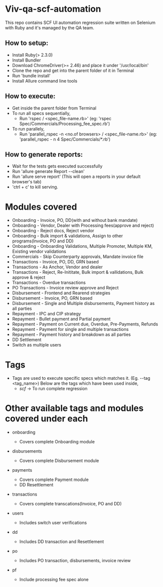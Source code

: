 # Viv-qa-scf-automation
This repo contains SCF UI automation regression suite written on Selenium with Ruby and it's managed by the QA team.

## How to setup:
  * Install Ruby(> 2.3.0)
  * Install Bundler
  * Download ChromeDriver(>= 2.46) and place it under '/usr/local/bin'
  * Clone the repo and get into the parent folder of it in Terminal
  * Run 'bundle install'
  * Install Allure command line tools

 ## How to execute:
  * Get inside the parent folder from Terminal
  * To run all specs sequentially,
     * Run 'rspec <Spec-folder> / <spec_file-name.rb>' (eg: 'rspec Spec/Commercials/Processing_fee_spec.rb')
  * To run parallely,
     * Run 'parallel_rspec -n <no.of browsers> <Spec-folder> / <spec_file-name.rb>' (eg: 'parallel_rspec - n 4 Spec/Commercials/*.rb')

 ## How to generate reports:
  * Wait for the tests gets executed successfully
  * Run 'allure generate Report --clean'
  * Run 'allure serve report' (This will open a reports in your default browser's tab)
  * 'ctrl + c' to kill serving.

# Modules covered
  * Onboarding - Invoice, PO, DD(with and without bank mandate)
  * Onboarding - Vendor, Dealer with Processing fees(approve and reject)
  * Onboarding - Reject docs, Reject vendor
  * Onboarding - Bulk import & validations, Assign to other programs(Invoice, PO and DD)
  * Onboarding - Onboarding Validations, Multiple Promoter, Multiple KM, Existing vendor validations
  * Commercials - Skip Counterparty approvals, Mandate invoice file
  * Transactions - Invoice, PO, DD, GRN based
  * Transactions - As Anchor, Vendor and dealer
  * Transactions - Reject, Re-Inititate, Bulk import & vallidations, Bulk approve & reject
  * Transactions - Overdue transactions
  * PO Transactions - Invoice review approve and Reject
  * Disbursement - Frontend and Rearend strategies
  * Disbursement - Invoice, PO, GRN based
  * Disbursement - Single and Multiple disbursements, Payment history as all parties
  * Repayment - IPC and CIP strategy
  * Repayment - Bullet payment and Partial payment
  * Repayment - Payment on Current due, Overdue, Pre-Payments, Refunds
  * Repayment - Payment for single and multiple transactions
  * Repayment - Payment history and breakdown as all parties
  * DD Settlement 
  * Switch as multiple users


# Tags
 * Tags are used to execute specific specs which matches it. (Eg. --tag <tag_name>) Below are the tags which have been used inside,
   * *scf* -> To run complete regression

# Other available tags and modules covered under each

* onboarding
  - Covers complete Onboarding module

* disbursements
  - Covers complete Disbursement module

* payments
  - Covers complete Payment module
  - DD Resettlement 

* transactions
  - Covers complete transcations(Invoice, PO and DD)

* users
  - Includes switch user verifications

* dd
  - Includes DD transaction and Resettlement

* po
  - Includes PO transaction, disbursements, invoice review

* pf
  - Include processing fee spec alone
